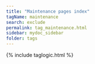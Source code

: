 ```yaml
---
title: "Maintenance pages index"
tagName: maintenance
search: exclude
permalink: tag_maintenance.html
sidebar: mydoc_sidebar
folder: tags
---
```

{% include taglogic.html %}

